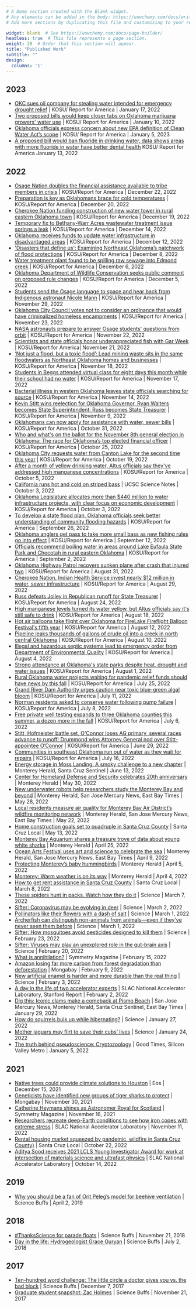 ```yaml
---
# A Demo section created with the Blank widget.
# Any elements can be added in the body: https://wowchemy.com/docs/writing-markdown-latex/
# Add more sections by duplicating this file and customizing to your requirements.

widget: blank  # See https://wowchemy.com/docs/page-builder/
headless: true  # This file represents a page section.
weight: 20  # Order that this section will appear.
title: "Published Work"
subtitle: ""
design:
  columns: '1'
---
```

## 2023
- [OKC sues oil company for stealing water intended for emergency drought relief](https://www.kosu.org/local-news/2023-01-17/okc-sues-oil-company-for-stealing-water-intended-for-emergency-drought-relief) |	KOSU/ Report for America	| January 17, 2022
- [Two proposed bills would keep closer tabs on Oklahoma marijuana growers' water use](https://www.kosu.org/local-news/2023-01-10/two-proposed-bills-would-keep-closer-tabs-on-oklahoma-marijuana-growers-water-use) | KOSU/ Report for America	| January 10, 2022
- [Oklahoma officials express concern about new EPA definition of Clean Water Act’s scope](https://www.kosu.org/energy-environment/2023-01-05/oklahoma-officials-express-concern-about-new-epa-definition-of-clean-water-acts-scope)	| KOSU/ Report for America	| January 5, 2023
- [A proposed bill would ban fluoride in drinking water, data shows areas with more fluoride in water have better dental health](https://www.kosu.org/energy-environment/2023-01-13/a-proposed-bill-would-ban-fluoride-in-drinking-water-data-shows-areas-with-more-fluoride-in-water-have-better-dental-health)	KOSU/ Report for America	January 13, 2022

## 2022
- [Osage Nation doubles the financial assistance available to tribe members in crisis](https://www.kosu.org/local-news/2022-12-22/osage-nation-doubles-the-financial-assistance-available-to-tribe-members-in-crisis) | KOSU/Report for America | December 22, 2022
- [Preparation is key as Oklahomans brace for cold temperatures](https://www.kosu.org/local-news/2022-12-20/preparation-is-key-as-oklahomans-brace-for-cold-temperatures) | KOSU/Report for America | December 20, 2022
- [Cherokee Nation funding construction of new water tower in rural eastern Oklahoma town](https://www.kosu.org/local-news/2022-12-19/cherokee-nation-funding-construction-of-new-water-tower-in-rural-eastern-oklahoma-town) | KOSU/Report for America | December 19, 2022
- [Temporary fix to Bethany-Warr Acres wastewater treatment issue springs a leak](https://www.kosu.org/energy-environment/2022-12-14/temporary-fix-to-bethany-warr-acres-wastewater-treatment-issue-springs-a-leak) | KOSU/Report for America | December 14, 2022
- [Oklahoma receives funds to update water infrastructure in disadvantaged areas](https://www.kosu.org/energy-environment/2022-12-12/oklahoma-receives-funds-to-update-water-infrastructure-in-disadvantaged-areas) | KOSU/Report for America | December 12, 2022
- ['Disasters that define us': Examining Northeast Oklahoma’s patchwork of flood protections](https://www.kosu.org/show/stateimpact-oklahoma/2022-12-08/disasters-that-define-us-examining-northeast-oklahomas-patchwork-of-flood-protections) | KOSU/Report for America | December 8, 2022
- [Water treatment plant found to be spilling raw sewage into Edmond creek](https://www.kosu.org/2022-12-06/water-treatment-plant-found-to-be-spilling-raw-sewage-into-edmond-creek) | KOSU/Report for America | December 6, 2022
- [Oklahoma Department of Wildlife Conservation seeks public comment on proposed rule changes](https://www.kosu.org/energy-environment/2022-12-05/oklahoma-department-of-wildlife-conservation-seeks-public-comment-on-proposed-rule-changes) | KOSU/Report for America | December 5, 2022
- [Students send the Osage language to space and hear back from Indigenous astronaut Nicole Mann](https://www.kosu.org/local-news/2022-11-29/students-send-the-osage-language-to-space-and-hear-back-from-indigenous-astronaut-nicole-mann)	| KOSU/Report for America	 | November 29, 2022
- [Oklahoma City Council votes not to consider an ordinance that would have criminalized homeless encampments](https://www.kosu.org/local-news/2022-11-23/oklahoma-city-council-votes-not-to-consider-an-ordinance-that-would-have-criminalized-homeless-encampments)	| KOSU/Report for America	 | November 23, 2022
- [NASA astronauts prepare to answer Osage students' questions from orbit](https://www.kosu.org/local-news/2022-11-22/nasa-astronauts-prepare-to-answer-osage-students-questions-from-orbit)	| KOSU/Report for America	 | November 22, 2022
- [Scientists and state officials honor underappreciated fish with Gar Week](https://www.kosu.org/energy-environment/2022-11-21/scientists-and-state-officials-honor-underappreciated-fish-with-gar-week) | KOSU/Report for America| November 21, 2022
- [‘Not just a flood, but a toxic flood’: Lead mining waste sits in the same floodwaters as Northeast Oklahoma homes and businesses](https://www.kosu.org/energy-environment/2022-11-18/not-just-a-flood-but-a-toxic-flood-lead-mining-waste-sits-in-the-same-floodwaters-as-northeast-oklahoma-homes-and-businesses) | KOSU/Report for America | November 18, 2022
- [Students in Beggs attended virtual class for eight days this month while their school had no water](https://www.kosu.org/local-news/2022-11-17/students-in-beggs-attended-virtual-class-for-eight-days-this-month-while-their-school-had-no-water) | KOSU/Report for America | November 17, 2022
- [Bacterial illness in western Oklahoma leaves state officials searching for source](https://www.kosu.org/health/2022-11-14/bacterial-illness-in-western-oklahoma-leaves-state-officials-searching-for-source) | KOSU/Report for America | November 14, 2022
- [Kevin Stitt wins reelection for Oklahoma Governor, Ryan Walters becomes State Superintendent: Russ becomes State Treasurer](https://www.kosu.org/oklahoma-midterm-election-results-2022) | KOSU/Report for America | November 9, 2022
- [Oklahomans can now apply for assistance with water, sewer bills](https://www.kosu.org/local-news/2022-10-31/oklahomans-can-now-apply-for-assistance-with-water-sewer-bills) | KOSU/Report for America | October 31, 2022
- [Who and what's on the ballot for the November 8th general election in Oklahoma: The race for Oklahoma’s top elected financial officer](https://www.kosu.org/oklahoma-general-election-preview-2022) | KOSU/Report for America | October 25, 2022
- [Oklahoma City requests water from Canton Lake for the second time this year](https://www.kosu.org/energy-environment/2022-10-19/oklahoma-city-requests-water-from-canton-lake-for-the-second-time-this-year) | KOSU/Report for America | October 19, 2022
- [After a month of yellow drinking water, Altus officials say they've addressed high manganese concentrations](https://www.kosu.org/energy-environment/2022-10-05/after-a-month-of-yellow-drinking-water-altus-officials-say-theyve-addressed-high-manganese-concentrations) | KOSU/Report for America | October 5, 2022
- [California runs hot and cold on striped bass](https://ucscsciencenotes.com/feature/california-runs-hot-and-cold-on-striped-bass/) | UCSC Science Notes | October 3, 2022
- [Oklahoma Legislature allocates more than $440 million to water infrastructure projects, with clear focus on economic development](https://www.kosu.org/local-news/2022-10-03/oklahoma-legislature-allocates-more-than-440-million-to-water-infrastructure-projects-with-clear-focus-on-economic-development) | KOSU/Report for America | October 3, 2022
- [To develop a state flood plan, Oklahoma officials seek better understanding of community flooding hazards](https://www.kosu.org/energy-environment/2022-09-26/to-develop-a-state-flood-plan-oklahoma-officials-seek-better-understanding-of-community-flooding-hazards) | KOSU/Report for America | September 26, 2022
- [Oklahoma anglers get pass to take more small bass as new fishing rules go into effect](https://www.kosu.org/energy-environment/2022-09-12/oklahoma-anglers-get-pass-to-take-more-small-bass-as-new-fishing-rules-go-into-effect) | KOSU/Report for America | September 12, 2022
- [Officials recommend boiling water in areas around Lake Eufaula State Park and Checotah in rural eastern Oklahoma](https://www.kosu.org/energy-environment/2022-09-02/officials-recommend-boiling-water-in-areas-around-lake-eufaula-state-park-and-checotah-in-rural-eastern-oklahoma) | KOSU/Report for America | September 2, 2022
- [Oklahoma Highway Patrol recovers sunken plane after crash that injured two](https://www.kosu.org/local-news/2022-08-31/oklahoma-highway-patrol-recovers-sunken-plane-after-crash-that-injured-two) | KOSU/Report for America | August 31, 2022
- [Cherokee Nation, Indian Health Service invest nearly $12 million in water, sewer infrastructure](https://www.kosu.org/energy-environment/2022-08-29/cherokee-nation-indian-health-service-invest-nearly-12-million-in-water-sewer-infrastructure) | KOSU/Report for America | August 29, 2022
- [Russ defeats Jolley in Republican runoff for State Treasurer](https://www.kosu.org/oklahoma-runoff-election-results-2022) | KOSU/Report for America | August 24, 2022
- [High manganese levels turned its water yellow, but Altus officials say it's still safe to drink](https://www.kosu.org/energy-environment/2022-08-18/high-manganese-levels-turned-its-water-yellow-but-altus-officials-say-its-still-safe-to-drink) | KOSU/Report for America | August 18, 2022
- [Hot air balloons take flight over Oklahoma for FireLake Fireflight Balloon Festival's fifth year](https://www.kosu.org/arts-culture/2022-08-12/hot-air-balloons-take-flight-over-oklahoma-for-firelake-fireflight-balloon-festivals-fifth-year) | KOSU/Report for America | August 12, 2022
- [Pipeline leaks thousands of gallons of crude oil into a creek in north central Oklahoma](https://www.kosu.org/energy-environment/2022-08-10/pipeline-leaks-thousands-of-gallons-of-crude-oil-into-a-creek-in-north-central-oklahoma) | KOSU/Report for America | August 10, 2022
- [Illegal and hazardous septic systems lead to emergency order from Department of Environmental Quality](https://www.kosu.org/energy-environment/2022-08-04/illegal-and-hazardous-septic-systems-lead-to-emergency-order-from-department-of-environmental-quality) | KOSU/Report for America | August 4, 2022
- [Strong attendance at Oklahoma's state parks despite heat, drought and water issues](https://www.kosu.org/local-news/2022-08-01/strong-attendance-at-oklahomas-state-parks-despite-heat-drought-and-water-issues) | KOSU/Report for America | August 1, 2022
- [Rural Oklahoma water projects waiting for pandemic relief funds should have news by this fall](https://www.kosu.org/energy-environment/2022-07-25/rural-oklahoma-water-projects-waiting-for-pandemic-relief-funds-should-have-news-by-this-fall) | KOSU/Report for America | July 25, 2022
- [Grand River Dam Authority urges caution near toxic blue-green algal bloom](https://www.kosu.org/local-news/2022-07-11/grand-river-dam-authority-urges-caution-near-toxic-blue-green-algal-bloom) | KOSU/Report for America | July 11, 2022
- [Norman residents asked to conserve water following pump failure](https://www.kosu.org/local-news/2022-07-08/norman-residents-asked-to-conserve-water-following-pump-failure) | KOSU/Report for America | July 8, 2022
- [Free private well testing expands to three Oklahoma counties this summer, a dozen more in the fall](https://www.kosu.org/local-news/2022-07-06/free-private-well-testing-expands-to-three-oklahoma-counties-this-summer-a-dozen-more-in-the-fall) | KOSU/Report for America | July 6, 2022
- [Stitt, Hofmeister battle set, O'Connor loses AG primary, several races advance to runoff: Drummond wins Attorney General nod over Stitt-appointee O’Connor](https://www.kosu.org/oklahoma-primary-election-results-2022-live-updates) | KOSU/Report for America | June 29, 2022
- [Communities in southeast Oklahoma run out of water as they wait for repairs](https://www.kosu.org/energy-environment/2022-06-16/communities-in-southeast-oklahoma-run-out-of-water-as-they-wait-for-repairs) | KOSU/Report for America | July 16, 2022
- [Energy storage in Moss Landing: A smoky challenge to a new chapter](https://www.montereyherald.com/2022/06/12/energy-storage-in-moss-landing-a-smoky-challenge-to-a-new-chapter/) | Monterey Herald, Santa Cruz Sentinel | June 13, 2022
- [Center for Homeland Defense and Security celebrates 20th anniversary](https://www.montereyherald.com/2022/05/30/center-for-homeland-defense-and-security-celebrates-20th-anniversary/) | Monterey Herald | May 30, 2022
- [New underwater robots help researchers study the Monterey Bay and beyond](https://www.montereyherald.com/2022/05/28/new-underwater-robots-help-researchers-study-the-monterey-bay-and-beyond/) | Monterey Herald, San Jose Mercury News, East Bay Times | May 28, 2022
- [Local residents measure air quality for Monterey Bay Air District’s wildfire monitoring network](https://www.montereyherald.com/2022/05/21/local-residents-measure-air-quality-for-monterey-bay-air-districts-wildfire-monitoring-network/) | Monterey Herald, San Jose Mercury News, East Bay Times | May 22, 2022
- [Home construction goals set to quadruple in Santa Cruz County](https://santacruzlocal.org/2022/05/13/home-construction-goals-set-to-to-quadruple-in-santa-cruz-county/) | Santa Cruz Local | May 13, 2022
- [Monterey Bay Aquarium shares a treasure trove of data about young white sharks](https://www.montereyherald.com/2022/04/25/monterey-bay-aquarium-shares-a-treasure-trove-of-data-about-young-white-sharks/) | Monterey Herald | April 25, 2022
- [Ocean Arts Festival uses art and science to celebrate the sea](https://www.montereyherald.com/2022/04/08/ocean-arts-festival-uses-art-and-science-to-celebrate-the-sea/) | Monterey Herald, San Jose Mercury News, East Bay Times | April 9, 2022
- [Protecting Monterey’s baby hummingbirds](https://www.montereyherald.com/2022/04/05/protecting-montereys-baby-hummingbirds/) | Monterey Herald | April 5, 2022
- [Monterey: Warm weather is on its way](https://www.montereyherald.com/2022/04/04/monterey-warm-weather-is-on-its-way/) | Monterey Herald | April 4, 2022
- [How to get rent assistance in Santa Cruz County](https://santacruzlocal.org/rent-help/) | Santa Cruz Local | March 8, 2022
- [These spiders hunt in packs. Watch how they do it](https://www.science.org/content/article/these-spiders-hunt-packs-watch-how-they-do-it) | Science | March 7, 2022
- [Sifter: Coronavirus may be evolving in deer](https://www.science.org/content/article/coronavirus-may-be-evolving-deer) | Science | March 2, 2022
- [Pollinators like their flowers with a dash of salt](https://www.science.org/content/article/pollinators-their-flowers-dash-salt) | Science | March 1, 2022
- [Archerfish can distinguish non-animals from animals—even if they’ve never seen them before](https://www.science.org/content/article/archerfish-can-distinguish-animals-nonanimals-even-if-they-ve-never-seen-them) | Science | March 1, 2022
- [Sifter: How mosquitoes avoid pesticides designed to kill them](https://www.science.org/content/article/how-mosquitoes-avoid-pesticides-designed-kill-them) | Science | February 23, 2022
- [Sifter: Viruses may play an unexplored role in the gut-brain axis](https://www.science.org/content/article/viruses-may-play-unexplored-role-gut-brain-axis) | Science | February 20, 2022
- [What is annihilation?](https://www.symmetrymagazine.org/article/what-is-annihilation) | Symmetry Magazine | February 15, 2022
- [Amazon losing far more carbon from forest degradation than deforestation](https://news.mongabay.com/2022/02/amazon-losing-far-more-carbon-from-forest-degradation-than-deforestation-study/) | Mongabay | February 9, 2022
- [New artificial enamel is harder and more durable than the real thing](https://www.science.org/content/article/new-artificial-enamel-harder-and-more-durable-real-thing) | Science | February 3, 2022
- [A day in the life of two accelerator experts](https://www6.slac.stanford.edu/news/2022-02-02-day-life-two-accelerator-experts.aspx) | SLAC National Accelerator Laboratory, Stanford Report | February 2, 2022
- [Dig this: Iconic clams make a comeback at Pismo Beach](https://graycenwheeler.com/uploads/20220204_SanJoseMerc_Clams.pdf) | San Jose Mercury News, Monterey Herald, Santa Cruz Sentinel, East Bay Times | January 29, 2022
- [How do squirrels bulk up while hibernating?](https://www.science.org/content/article/how-do-squirrels-bulk-while-hibernating) | Science | January 27, 2022
- [Mother jaguars may flirt to save their cubs’ lives](https://www.science.org/content/article/mother-jaguars-may-flirt-save-their-cubs-lives) | Science | January 24, 2022
- [The truth behind pseudoscience: Cryptozoology](https://goodtimes.sc/cover-stories/pseudoscience/) | Good Times, Silicon Valley Metro | January 5, 2022

## 2021
- [Native trees could provide climate solutions to Houston](https://eos.org/articles/native-super-trees-could-provide-climate-solutions-to-houston) | Eos | December 15, 2021
- [Geneticists have identified new groups of tiger sharks to protect](https://news.mongabay.com/2021/11/geneticists-have-identified-new-groups-of-tiger-sharks-to-protect/) | Mongabay | November 30, 2021
- [Catherine Heymans shines as Astronomer Royal for Scotland](https://www.symmetrymagazine.org/article/catherine-heymans-shines-as-astronomer-royal-for-scotland) | Symmetry Magazine | November 16, 2021
- [Researchers recreate deep-Earth conditions to see how iron copes with extreme stress](https://www6.slac.stanford.edu/news/2021-11-11-researchers-recreate-deep-earth-conditions-see-how-iron-copes-extreme-stress.aspx) | SLAC National Accelerator Laboratory | November 11, 2022
- [Rental housing market squeezed by pandemic, wildfire in Santa Cruz County)](https://santacruzlocal.org/2021/10/22/rental-housing-market-squeezed-by-pandemic-wildfire-in-santa-cruz-county/) | Santa Cruz Local | October 22, 2022
- [Aditya Sood receives 2021 LCLS Young Investigator Award for work at intersection of materials science and ultrafast physics](https://www6.slac.stanford.edu/news/2021-10-14-aditya-sood-receives-2021-lcls-young-investigator-award) | SLAC National Accelerator Laboratory | October 14, 2022

## 2019
- [Why you should be a fan of Orit Peleg’s model for beehive ventilation](https://sciencebuffs.org/2019/04/02/why-you-should-be-a-big-fan-of-orit-pelegs-model-for-beehive-ventilation/) | Science Buffs | April 2, 2019

## 2018
- [#ThanksScience for parade floats](https://sciencebuffs.org/2018/11/21/thanksgiving-thanksscience-thanks-for-parade-floats/) | Science Buffs | November 21, 2018
- [Day in the life: Hydrogeologist Grace Guryan](https://sciencebuffs.org/2018/07/02/day-in-the-life-grace-guryan/) | Science Buffs | July 2, 2018

## 2017
- [Ten-hundred word challenge: The little circle a doctor gives you vs. the bad block](https://sciencebuffs.org/2017/12/07/ten-hundred-word-challenge-part-6/) | Science Buffs | December 7, 2017
- [Graduate student snapshot: Zac Holmes](https://sciencebuffs.org/2017/11/21/graduate-student-snapshot-zac-holmes/) | Science Buffs | November 21, 2017
